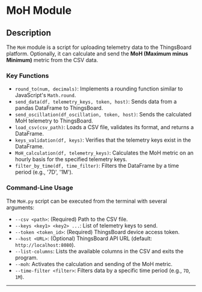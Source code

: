 # MoH Module

## Description

The `MoH` module is a script for uploading telemetry data to the ThingsBoard platform. Optionally, it can calculate and send the **MoH (Maximum minus Minimum)** metric from the CSV data.

### Key Functions

-   `round_to(num, decimals)`: Implements a rounding function similar to JavaScript's `Math.round`.
-   `send_data(df, telemetry_keys, token, host)`: Sends data from a pandas DataFrame to ThingsBoard.
-   `send_oscillation(df_oscillation, token, host)`: Sends the calculated MoH telemetry to ThingsBoard.
-   `load_csv(csv_path)`: Loads a CSV file, validates its format, and returns a DataFrame.
-   `keys_validation(df, keys)`: Verifies that the telemetry keys exist in the DataFrame.
-   `MoH_calculation(df, telemetry_keys)`: Calculates the MoH metric on an hourly basis for the specified telemetry keys.
-   `filter_by_time(df, time_filter)`: Filters the DataFrame by a time period (e.g., '7D', '1M').

### Command-Line Usage

The `MoH.py` script can be executed from the terminal with several arguments:

-   `--csv <path>`: (Required) Path to the CSV file.
-   `--keys <key1> <key2> ...`: List of telemetry keys to send.
-   `--token <token_id>`: (Required) ThingsBoard device access token.
-   `--host <URL>`: (Optional) ThingsBoard API URL (default: `http://localhost:8080`).
-   `--list-columns`: Lists the available columns in the CSV and exits the program.
-   `--moh`: Activates the calculation and sending of the MoH metric.
-   `--time-filter <filter>`: Filters data by a specific time period (e.g., `7D`, `1M`).

---
